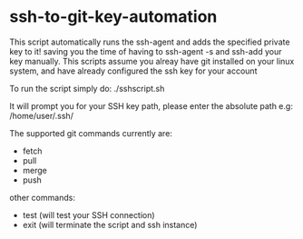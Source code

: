 # ssh-to-git-key-automation
This script automatically runs the ssh-agent and adds the specified private key to it! saving you the time of having to ssh-agent -s and ssh-add your key manually. 
This scripts assume you alreay have git installed on your linux system, and have already configured the ssh key for your account

To run the script simply do:
  ./sshscript.sh

It will prompt you for your SSH key path, please enter the absolute path e.g: /home/user/.ssh/<name of private key>

The supported git commands currently are:
- fetch
- pull
- merge
- push

other commands:
- test (will test your SSH connection)
- exit (will terminate the script and ssh instance)
